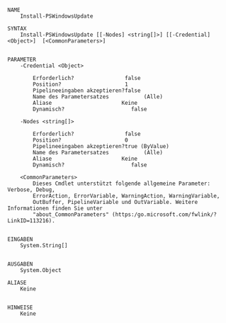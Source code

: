 ﻿```

NAME
    Install-PSWindowsUpdate
    
SYNTAX
    Install-PSWindowsUpdate [[-Nodes] <string[]>] [[-Credential] <Object>]  [<CommonParameters>]
    
    
PARAMETER
    -Credential <Object>
        
        Erforderlich?                false
        Position?                    1
        Pipelineeingaben akzeptieren?false
        Name des Parametersatzes           (Alle)
        Aliase                      Keine
        Dynamisch?                     false
        
    -Nodes <string[]>
        
        Erforderlich?                false
        Position?                    0
        Pipelineeingaben akzeptieren?true (ByValue)
        Name des Parametersatzes           (Alle)
        Aliase                      Keine
        Dynamisch?                     false
        
    <CommonParameters>
        Dieses Cmdlet unterstützt folgende allgemeine Parameter: Verbose, Debug,
        ErrorAction, ErrorVariable, WarningAction, WarningVariable,
        OutBuffer, PipelineVariable und OutVariable. Weitere Informationen finden Sie unter 
        "about_CommonParameters" (https:/go.microsoft.com/fwlink/?LinkID=113216). 
    
    
EINGABEN
    System.String[]
    
    
AUSGABEN
    System.Object
    
ALIASE
    Keine
    

HINWEISE
    Keine



```

